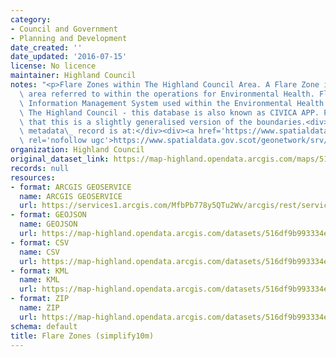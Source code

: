 ```yaml
---
category:
- Council and Government
- Planning and Development
date_created: ''
date_updated: '2016-07-15'
license: No licence
maintainer: Highland Council
notes: "<p>Flare Zones within The Highland Council Area. A Flare Zone is an administrative\
  \ area referred to within the operations for Environmental Health. Flare is the\
  \ Information Management System used within the Environmental Health Function of\
  \ The Highland Council - this database is also known as CIVICA APP. Please note\
  \ that this is a slightly generalised version of the boundaries.<div><br /></div><div>Gemini\
  \ metadata\_ record is at:</div><div><a href='https://www.spatialdata.gov.scot/geonetwork/srv/eng/catalog.search#/metadata/{4c20561e-1a50-4a7b-b4eb-98e2af45a00a}'\
  \ rel='nofollow ugc'>https://www.spatialdata.gov.scot/geonetwork/srv/eng/catalog.search#/metadata/{4c20561e-1a50-4a7b-b4eb-98e2af45a00a}</a></div></p>"
organization: Highland Council
original_dataset_link: https://map-highland.opendata.arcgis.com/maps/516df9b993334e37b8a160bd41e39103_0
records: null
resources:
- format: ARCGIS GEOSERVICE
  name: ARCGIS GEOSERVICE
  url: https://services1.arcgis.com/MfbPb778y5QTu2Wv/arcgis/rest/services/FlareZones_simplify10m/FeatureServer/0
- format: GEOJSON
  name: GEOJSON
  url: https://map-highland.opendata.arcgis.com/datasets/516df9b993334e37b8a160bd41e39103_0.geojson?outSR=%7B%22latestWkid%22%3A3857%2C%22wkid%22%3A102100%7D
- format: CSV
  name: CSV
  url: https://map-highland.opendata.arcgis.com/datasets/516df9b993334e37b8a160bd41e39103_0.csv?outSR=%7B%22latestWkid%22%3A3857%2C%22wkid%22%3A102100%7D
- format: KML
  name: KML
  url: https://map-highland.opendata.arcgis.com/datasets/516df9b993334e37b8a160bd41e39103_0.kml?outSR=%7B%22latestWkid%22%3A3857%2C%22wkid%22%3A102100%7D
- format: ZIP
  name: ZIP
  url: https://map-highland.opendata.arcgis.com/datasets/516df9b993334e37b8a160bd41e39103_0.zip?outSR=%7B%22latestWkid%22%3A3857%2C%22wkid%22%3A102100%7D
schema: default
title: Flare Zones (simplify10m)
---
```

